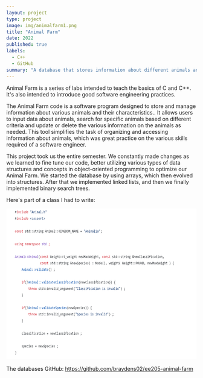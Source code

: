 ```yaml
---
layout: project
type: project
image: img/animalfarm1.png
title: "Animal Farm"
date: 2022
published: true
labels:
  - C++
  - GitHub
summary: "A database that stores information about different animals and their various characteristics."
---
```


Animal Farm is a series of labs intended to teach the basics of C and C++. It's also intended to introduce good software engineering practices.

The Animal Farm code is a software program designed to store and manage information about various animals and their characteristics.. It allows users to input data about animals, search for specific animals based on different criteria and update or delete the various information on the animals as needed. This tool simplifies the task of organizing and accessing information about animals, which was great practice on the various skills required of a software engineer.

This project took us the entire semester. We constantly made changes as we learned to fine tune our code, better utilizing various types of data structures and concepts in object-oriented programming to optimize our Animal Farm. We started the database by using arrays, which then evolved into structures. After that we implemented linked lists, and then we finally implemented binary search trees.

Here's part of a class I had to write:

<img src="../img/Screenshot 2023-09-01 132812.png" width="600" height="400">

The databases GitHub: <a href="https://github.com/braydens02/ee205-animal-farm"><i class="large github icon "></i>https://github.com/braydens02/ee205-animal-farm</a>
